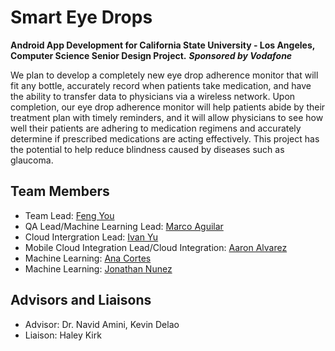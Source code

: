 # Smart Eye Drops
**Android App Development for California State University - Los Angeles, Computer Science Senior Design Project.**
***Sponsored by Vodafone***

We plan to develop a completely new eye drop adherence monitor that will fit any bottle, accurately record when patients take medication, and have the ability to transfer data to physicians via a wireless network. Upon completion, our eye drop adherence monitor will help patients abide by their treatment plan with timely reminders, and it will allow physicians to see how well their patients are adhering to medication regimens and accurately determine if prescribed medications are acting effectively. This project has the potential to help reduce blindness caused by diseases such as glaucoma. 

## Team Members
- Team Lead: [Feng You](https://www.linkedin.com/in/feng-you-155477ba/)
- QA Lead/Machine Learning Lead: [Marco Aguilar](https://www.linkedin.com/in/marco-aguilar-77422876/)
- Cloud Intergration Lead: [Ivan Yu](https://www.linkedin.com/in/ivan-yu-bb9215149/)
- Mobile Cloud Integration Lead/Cloud Integration: [Aaron Alvarez](https://www.linkedin.com/in/alvarezaaronai/)
- Machine Learning: [Ana Cortes](https://www.linkedin.com/in/ana-cortes-10200867/)
- Machine Learning: [Jonathan Nunez](https://www.linkedin.com/in/jonathan-nunez-489212171/)


## Advisors and Liaisons
- Advisor: Dr. Navid Amini, Kevin Delao
- Liaison: Haley Kirk
